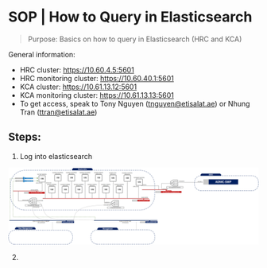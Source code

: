 # SOP | How to Query in Elasticsearch 

> Purpose: Basics on how to query in Elasticsearch (HRC and KCA)

General information: <br/>
* HRC cluster: https://10.60.4.5:5601 
* HRC monitoring cluster: https://10.60.40.1:5601 
* KCA cluster: https://10.61.13.12:5601 
* KCA monitoring cluster: https://10.61.13.13:5601 
* To get access, speak to Tony Nguyen (tnguyen@etisalat.ae) or Nhung Tran (ttran@etisalat.ae)

## Steps: 

1. Log into elasticsearch <br/>

![Hello](/Images/KCA_Logging_Architecture.png)

2. 
